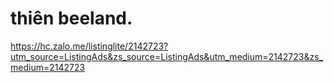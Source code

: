 # thiên beeland.
https://hc.zalo.me/listinglite/2142723?utm_source=ListingAds&zs_source=ListingAds&utm_medium=2142723&zs_medium=2142723
